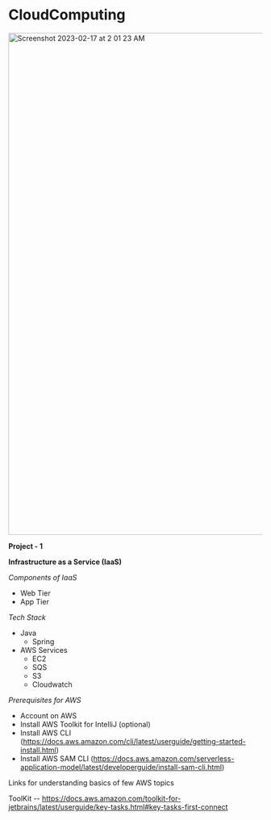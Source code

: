 # CloudComputing

<img width="995" alt="Screenshot 2023-02-17 at 2 01 23 AM" src="https://user-images.githubusercontent.com/51116946/219600956-44c2836c-0115-4390-9e80-6cd8544dae51.png">

**Project - 1**

**Infrastructure as a Service (IaaS)**

*Components of IaaS*

  - Web Tier
  - App Tier


*Tech Stack*
  - Java
      - Spring
  - AWS Services
      - EC2
      - SQS
      - S3
      - Cloudwatch
  
  
  *Prerequisites for AWS*
  
  - Account on AWS
  - Install AWS Toolkit for IntelliJ (optional)
  - Install AWS CLI     (https://docs.aws.amazon.com/cli/latest/userguide/getting-started-install.html)
  - Install AWS SAM CLI     (https://docs.aws.amazon.com/serverless-application-model/latest/developerguide/install-sam-cli.html)
  
  Links for understanding basics of few AWS topics
  
  ToolKit -- https://docs.aws.amazon.com/toolkit-for-jetbrains/latest/userguide/key-tasks.html#key-tasks-first-connect 
  


